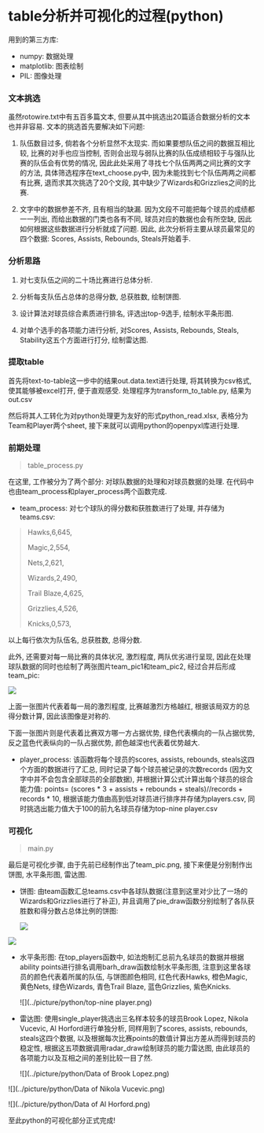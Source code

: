 # table分析并可视化的过程(python)

用到的第三方库: 

+ numpy: 数据处理 
+ matplotlib: 图表绘制
+ PIL: 图像处理

### 文本挑选

虽然rotowire.txt中有五百多篇文本, 但要从其中挑选出20篇适合数据分析的文本也并非容易. 文本的挑选首先要解决如下问题: 

1. 队伍数目过多, 倘若各个分析显然不太现实. 而如果要想队伍之间的数据互相比较, 比赛的对手也应当控制, 否则会出现与弱队比赛的队伍成绩相较于与强队比赛的队伍会有优势的情况, 因此此处采用了寻找七个队伍两两之间比赛的文字的方法, 具体筛选程序在text_choose.py中, 因为未能找到七个队伍两两之间都有比赛, 退而求其次挑选了20个文段, 其中缺少了Wizards和Grizzlies之间的比赛. 

2. 文字中的数据参差不齐, 且有相当的缺漏. 因为文段不可能把每个球员的成绩都一一列出, 而给出数据的门类也各有不同, 球员对应的数据也会有所空缺, 因此如何根据这些数据进行分析就成了问题. 因此, 此次分析将主要从球员最常见的四个数据: Scores, Assists, Rebounds, Steals开始着手. 

   

### 分析思路

1. 对七支队伍之间的二十场比赛进行总体分析. 

2. 分析每支队伍占总体的总得分数, 总获胜数, 绘制饼图. 

3. 设计算法对球员综合素质进行排名, 评选出top-9选手, 绘制水平条形图.

4. 对单个选手的各项能力进行分析, 对Scores, Assists, Rebounds, Steals, Stability这五个方面进行打分, 绘制雷达图. 

   

### 提取table

首先将text-to-table这一步中的结果out.data.text进行处理, 将其转换为csv格式, 使其能够被excel打开, 便于直观感受. 处理程序为transform_to_table.py, 结果为out.csv

然后将其人工转化为对python处理更为友好的形式python_read.xlsx, 表格分为Team和Player两个sheet, 接下来就可以调用python的openpyxl库进行处理.



### 前期处理

> table_process.py

在这里, 工作被分为了两个部分: 对球队数据的处理和对球员数据的处理. 在代码中也由team_process和player_process两个函数完成. 

+ team_process: 对七个球队的得分数和获胜数进行了处理, 并存储为teams.csv:

>  Hawks,6,645,
>
> Magic,2,554,
>
> Nets,2,621,
>
> Wizards,2,490,
>
> Trail Blaze,4,625,
>
> Grizzlies,4,526,
>
> Knicks,0,573,

以上每行依次为队伍名, 总获胜数, 总得分数. 

此外, 还需要对每一局比赛的具体状况, 激烈程度, 两队优劣进行呈现, 因此在处理球队数据的同时也绘制了两张图片team_pic1和team_pic2, 经过合并后形成team_pic: 

![](../picture/python/team_pic.png)

上面一张图片代表着每一局的激烈程度, 比赛越激烈方格越红, 根据该局双方的总得分数计算, 因此该图像是对称的. 

下面一张图片则是代表着比赛双方哪一方占据优势, 绿色代表横向的一队占据优势, 反之蓝色代表纵向的一队占据优势, 颜色越深也代表着优势越大. 



+ player_process: 该函数将每个球员的scores, assists, rebounds, steals这四个方面的数据进行了汇总, 同时记录了每个球员被记录的次数records (因为文字中并不会包含全部球员的全部数据), 并根据计算公式计算出每个球员的综合能力值: points= (scores * 3 + assists + rebounds + steals)//records + records * 10, 根据该能力值由高到低对球员进行排序并存储为players.csv, 同时挑选出能力值大于100的前九名球员存储为top-nine player.csv

  

### 可视化

> main.py

最后是可视化步骤, 由于先前已经制作出了team_pic.png, 接下来便是分别制作出饼图, 水平条形图, 雷达图. 

+ 饼图: 由team函数汇总teams.csv中各球队数据(注意到这里对少比了一场的Wizards和Grizzlies进行了补正), 并且调用了pie_draw函数分别绘制了各队获胜数和得分数占总体比例的饼图: 

  ![](../picture/python/winner_pie.png)

![](../picture/python/points_pie.png)

+ 水平条形图: 在top_players函数中, 如法炮制汇总前九名球员的数据并根据ability points进行排名调用barh_draw函数绘制水平条形图, 注意到这里各球员的颜色代表着所属的队伍, 与饼图颜色相同, 红色代表Hawks, 橙色Magic, 黄色Nets, 绿色Wizards, 青色Trail Blaze, 蓝色Grizzlies, 紫色Knicks.

  ![](../picture/python/top-nine player.png)

+ 雷达图: 使用single_player挑选出三名样本较多的球员Brook Lopez, Nikola Vucevic, Al Horford进行单独分析, 同样用到了scores, assists, rebounds, steals这四个数据, 以及根据每次比赛points的数值计算出方差从而得到球员的稳定性, 根据这五项数据调用radar_draw绘制球员的能力雷达图, 由此球员的各项能力以及互相之间的差别比较一目了然. 

  ![](../picture/python/Data of Brook Lopez.png)

![](../picture/python/Data of Nikola Vucevic.png)

![](../picture/python/Data of Al Horford.png)



至此python的可视化部分正式完成! 
